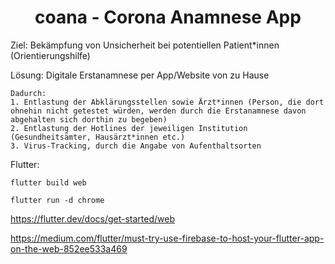 <h1 align="center">
   coana - Corona Anamnese App
</h1>

<p align="center">
  
Ziel: 	Bekämpfung von Unsicherheit bei potentiellen Patient*innen (Orientierungshilfe)

Lösung: 	Digitale Erstanamnese per App/Website von zu Hause
	
	Dadurch:
	1. Entlastung der Abklärungsstellen sowie Ärzt*innen (Person, die dort ohnehin nicht getestet würden, werden durch die Erstanamnese davon abgehalten sich dorthin zu begeben)
	2. Entlastung der Hotlines der jeweiligen Institution (Gesundheitsämter, Hausärzt*innen etc.)
	3. Virus-Tracking, durch die Angabe von Aufenthaltsorten
</p>



Flutter:

	flutter build web
	
	flutter run -d chrome


https://flutter.dev/docs/get-started/web

https://medium.com/flutter/must-try-use-firebase-to-host-your-flutter-app-on-the-web-852ee533a469
